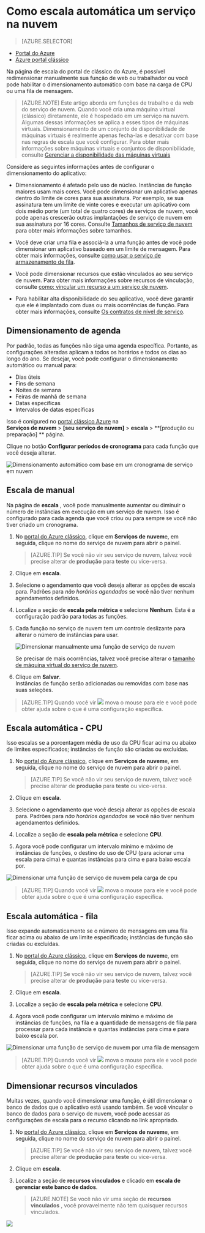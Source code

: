 <properties
    pageTitle="Auto dimensionar um serviço de nuvem no portal do | Microsoft Azure"
    description="(clássico) Saiba como usar o portal clássico para configurar regras de escala automática para uma função de web de serviço de nuvem ou trabalhador no Azure."
    services="cloud-services"
    documentationCenter=""
    authors="Thraka"
    manager="timlt"
    editor=""/>

<tags
    ms.service="cloud-services"
    ms.workload="tbd"
    ms.tgt_pltfrm="na"
    ms.devlang="na"
    ms.topic="article"
    ms.date="09/06/2016"
    ms.author="adegeo"/>


# <a name="how-to-auto-scale-a-cloud-service"></a>Como escala automática um serviço na nuvem

> [AZURE.SELECTOR]
- [Portal do Azure](cloud-services-how-to-scale-portal.md)
- [Azure portal clássico](cloud-services-how-to-scale.md)

Na página de escala do portal de clássico do Azure, é possível redimensionar manualmente sua função de web ou trabalhador ou você pode habilitar o dimensionamento automático com base na carga de CPU ou uma fila de mensagem.

>[AZURE.NOTE] Este artigo aborda em funções de trabalho e da web do serviço de nuvem. Quando você cria uma máquina virtual (clássico) diretamente, ele é hospedado em um serviço na nuvem. Algumas dessas informações se aplica a esses tipos de máquinas virtuais. Dimensionamento de um conjunto de disponibilidade de máquinas virtuais é realmente apenas fecha-las e desativar com base nas regras de escala que você configurar. Para obter mais informações sobre máquinas virtuais e conjuntos de disponibilidade, consulte [Gerenciar a disponibilidade das máquinas virtuais](../virtual-machines/virtual-machines-windows-classic-configure-availability.md)

Considere as seguintes informações antes de configurar o dimensionamento do aplicativo:

- Dimensionamento é afetado pelo uso de núcleo. Instâncias de função maiores usam mais cores. Você pode dimensionar um aplicativo apenas dentro do limite de cores para sua assinatura. Por exemplo, se sua assinatura tem um limite de vinte cores e executar um aplicativo com dois médio porte (um total de quatro cores) de serviços de nuvem, você pode apenas crescerão outras implantações de serviço de nuvem em sua assinatura por 16 cores. Consulte [Tamanhos de serviço de nuvem](cloud-services-sizes-specs.md) para obter mais informações sobre tamanhos.

- Você deve criar uma fila e associá-la a uma função antes de você pode dimensionar um aplicativo baseado em um limite de mensagem. Para obter mais informações, consulte [como usar o serviço de armazenamento de fila](../storage/storage-dotnet-how-to-use-queues.md).

- Você pode dimensionar recursos que estão vinculados ao seu serviço de nuvem. Para obter mais informações sobre recursos de vinculação, consulte [como: vincular um recurso a um serviço de nuvem](cloud-services-how-to-manage.md#how-to-link-a-resource-to-a-cloud-service).

- Para habilitar alta disponibilidade do seu aplicativo, você deve garantir que ele é implantado com duas ou mais ocorrências de função. Para obter mais informações, consulte [Os contratos de nível de serviço](https://azure.microsoft.com/support/legal/sla/).



## <a name="schedule-scaling"></a>Dimensionamento de agenda

Por padrão, todas as funções não siga uma agenda específica. Portanto, as configurações alteradas aplicam a todos os horários e todos os dias ao longo do ano. Se desejar, você pode configurar o dimensionamento automático ou manual para:

- Dias úteis
- Fins de semana
- Noites de semana
- Feiras de manhã de semana
- Datas específicas
- Intervalos de datas específicas

Isso é conigured no [portal clássico Azure](https://manage.windowsazure.com/) na  
**Serviços de nuvem** > **\[seu serviço de nuvem\]** > **escala** > **\[produção ou preparação\] ** página.

Clique no botão **Configurar períodos de cronograma** para cada função que você deseja alterar.

![Dimensionamento automático com base em um cronograma de serviço em nuvem][scale_schedules]



## <a name="manual-scale"></a>Escala de manual

Na página de **escala** , você pode manualmente aumentar ou diminuir o número de instâncias em execução em um serviço de nuvem. Isso é configurado para cada agenda que você criou ou para sempre se você não tiver criado um cronograma.

1. No [portal do Azure clássico](https://manage.windowsazure.com/), clique em **Serviços de nuvem**e, em seguida, clique no nome do serviço de nuvem para abrir o painel.

    > [AZURE.TIP] Se você não vir seu serviço de nuvem, talvez você precise alterar de **produção** para **teste** ou vice-versa.

2. Clique em **escala**.

3. Selecione o agendamento que você deseja alterar as opções de escala para. Padrões para *não horários agendados* se você não tiver nenhum agendamentos definidos.

4. Localize a seção de **escala pela métrica** e selecione **Nenhum**. Esta é a configuração padrão para todas as funções.

5. Cada função no serviço de nuvem tem um controle deslizante para alterar o número de instâncias para usar.

    ![Dimensionar manualmente uma função de serviço de nuvem][manual_scale]

    Se precisar de mais ocorrências, talvez você precise alterar o [tamanho de máquina virtual do serviço de nuvem](cloud-services-sizes-specs.md).

6. Clique em **Salvar**.  
Instâncias de função serão adicionadas ou removidas com base nas suas seleções.

>[AZURE.TIP] Quando você vir ![][tip_icon] mova o mouse para ele e você pode obter ajuda sobre o que é uma configuração específica.


## <a name="automatic-scale---cpu"></a>Escala automática - CPU

Isso escalas se a porcentagem média de uso da CPU ficar acima ou abaixo de limites especificados; instâncias de função são criadas ou excluídas.

1. No [portal do Azure clássico](https://manage.windowsazure.com/), clique em **Serviços de nuvem**e, em seguida, clique no nome do serviço de nuvem para abrir o painel.

    > [AZURE.TIP] Se você não vir seu serviço de nuvem, talvez você precise alterar de **produção** para **teste** ou vice-versa.

2. Clique em **escala**.

3. Selecione o agendamento que você deseja alterar as opções de escala para. Padrões para *não horários agendados* se você não tiver nenhum agendamentos definidos.

4. Localize a seção de **escala pela métrica** e selecione **CPU**.

5. Agora você pode configurar um intervalo mínimo e máximo de instâncias de funções, o destino do uso de CPU (para acionar uma escala para cima) e quantas instâncias para cima e para baixo escala por.

![Dimensionar uma função de serviço de nuvem pela carga de cpu][cpu_scale]

>[AZURE.TIP] Quando você vir ![][tip_icon] mova o mouse para ele e você pode obter ajuda sobre o que é uma configuração específica.





## <a name="automatic-scale---queue"></a>Escala automática - fila

Isso expande automaticamente se o número de mensagens em uma fila ficar acima ou abaixo de um limite especificado; instâncias de função são criadas ou excluídas.

1. No [portal do Azure clássico](https://manage.windowsazure.com/), clique em **Serviços de nuvem**e, em seguida, clique no nome do serviço de nuvem para abrir o painel.

    > [AZURE.TIP] Se você não vir seu serviço de nuvem, talvez você precise alterar de **produção** para **teste** ou vice-versa.

2. Clique em **escala**.

3. Localize a seção de **escala pela métrica** e selecione **CPU**.

4. Agora você pode configurar um intervalo mínimo e máximo de instâncias de funções, na fila e a quantidade de mensagens de fila para processar para cada instância e quantas instâncias para cima e para baixo escala por.

![Dimensionar uma função de serviço de nuvem por uma fila de mensagem][queue_scale]

>[AZURE.TIP] Quando você vir ![][tip_icon] mova o mouse para ele e você pode obter ajuda sobre o que é uma configuração específica.


## <a name="scale-linked-resources"></a>Dimensionar recursos vinculados

Muitas vezes, quando você dimensionar uma função, é útil dimensionar o banco de dados que o aplicativo está usando também. Se você vincular o banco de dados para o serviço de nuvem, você pode acessar as configurações de escala para o recurso clicando no link apropriado.

1. No [portal do Azure clássico](https://manage.windowsazure.com/), clique em **Serviços de nuvem**e, em seguida, clique no nome do serviço de nuvem para abrir o painel.

    > [AZURE.TIP] Se você não vir seu serviço de nuvem, talvez você precise alterar de **produção** para **teste** ou vice-versa.

2. Clique em **escala**.

3. Localize a seção de **recursos vinculados** e clicado em **escala de gerenciar este banco de dados**.

    > [AZURE.NOTE] Se você não vir uma seção de **recursos vinculados** , você provavelmente não tem quaisquer recursos vinculados.

![][linked_resource]


[manual_scale]: ./media/cloud-services-how-to-scale/manual-scale.png
[queue_scale]: ./media/cloud-services-how-to-scale/queue-scale.png
[cpu_scale]: ./media/cloud-services-how-to-scale/cpu-scale.png
[tip_icon]: ./media/cloud-services-how-to-scale/tip.png
[scale_schedules]: ./media/cloud-services-how-to-scale/schedules.png
[scale_popup]: ./media/cloud-services-how-to-scale/schedules-dialog.png
[linked_resource]: ./media/cloud-services-how-to-scale/linked-resources.png
